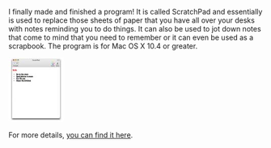 I finally made and finished a program! It is called ScratchPad and essentially is used to replace those sheets of paper that you have all over your desks with notes reminding you to do things. It can also be used to jot down notes that come to mind that you need to remember or it can even be used as a scrapbook. The program is for Mac OS X 10.4 or greater.

[![ScratchPad Screenshot](picture-1.thumbnail-1.jpg)](https://i0.wp.com/blog.alexseifert.com/wp-content/uploads/2008/02/picture-1-2.jpg?ssl=1 "ScratchPad Screenshot")

For more details, [you can find it here](http://seifertalex.googlepages.com/).